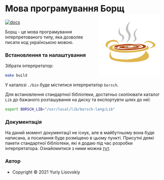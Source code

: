 # Мова програмування Борщ <img width="200" src="Images/logo.svg" align="right" />

[![docs](https://img.shields.io/badge/%D0%94%D0%BE%D0%BA%D1%83%D0%BC%D0%B5%D0%BD%D1%82%D0%B0%D1%86%D1%96%D1%8F-%D0%91%D0%BE%D1%80%D1%89-blue)](https://yuriylisovskiy.github.io/borsch-lang/)

Борщ - це мова програмування інтерпретованого типу, яка дозволяє писати код українською мовою.

### Встановлення та налаштування
Зібрати інтерпретатор:
```bash
make build
```
У каталозі `./bin` буде міститися інтерпретатор `borsch`.

Для встановлення стандартної бібліотеки, достатньо скопіювати каталог `Lib` до бажаного розташування
на диску та експортувти шлях до неї:
```bash
export BORSCH_LIB="/usr/local/lib/borsch-lang/Lib"
```

### Документація
На даний момент документації не існує, але в майбутньому вона буде написана, а посилання
буде розміщено в цьому пункті. Присутні деякі пакети стандартної бібліотеки, які я додаю
під час розробки інтерпретатора. Ознайомитися з ними можна [тут](./Lib).

### Автор
* Copyright © 2021 Yuriy Lisovskiy
